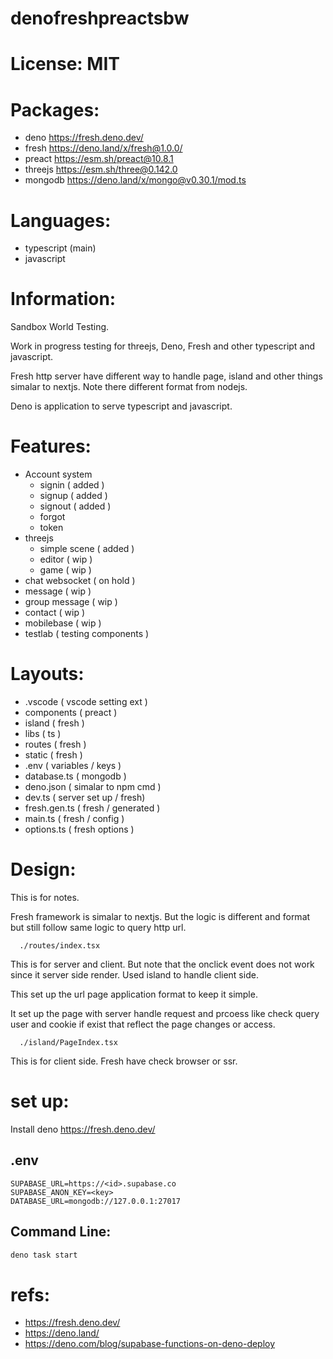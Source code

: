 
# denofreshpreactsbw

# License: MIT 

# Packages:
- deno https://fresh.deno.dev/ 
- fresh https://deno.land/x/fresh@1.0.0/
- preact https://esm.sh/preact@10.8.1
- threejs https://esm.sh/three@0.142.0
- mongodb https://deno.land/x/mongo@v0.30.1/mod.ts

# Languages:
- typescript (main)
- javascript

# Information:
  Sandbox World Testing.

  Work in progress testing for threejs, Deno, Fresh and other typescript and javascript.

  Fresh http server have different way to handle page, island and other things simalar to nextjs. Note there different format from nodejs.

  Deno is application to serve typescript and javascript.

# Features:
- Account system
  - signin ( added )
  - signup ( added )
  - signout ( added )
  - forgot
  - token
- threejs
  - simple scene ( added )
  - editor ( wip )
  - game ( wip )
- chat websocket ( on hold )
- message ( wip )
- group message ( wip )
- contact ( wip )
- mobilebase ( wip )
- testlab ( testing components )


# Layouts:
- .vscode ( vscode setting ext )
- components ( preact )
- island ( fresh )
- libs ( ts )
- routes ( fresh )
- static ( fresh )
- .env ( variables / keys )
- database.ts ( mongodb )
- deno.json ( simalar to npm cmd )
- dev.ts ( server set up / fresh)
- fresh.gen.ts ( fresh / generated )
- main.ts ( fresh / config )
- options.ts ( fresh options )

# Design:
  This is for notes.

  Fresh framework is simalar to nextjs. But the logic is different and format but still follow same logic to query http url.

```
  ./routes/index.tsx
```
  This is for server and client. But note that the onclick event does not work since it server side render. Used island to handle client side.

  This set up the url page application format to keep it simple.

  It set up the page with server handle request and prcoess like check query user and cookie if exist that reflect the page changes or access.

```
  ./island/PageIndex.tsx
```
  This is for client side. Fresh have check browser or ssr.

# set up:
  Install deno https://fresh.deno.dev/

## .env

```
SUPABASE_URL=https://<id>.supabase.co
SUPABASE_ANON_KEY=<key>
DATABASE_URL=mongodb://127.0.0.1:27017

```

## Command Line:

```cmd
deno task start
```

# refs:
 - https://fresh.deno.dev/
 - https://deno.land/
 - https://deno.com/blog/supabase-functions-on-deno-deploy